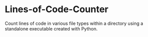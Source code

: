 # Lines-of-Code-Counter
Count lines of code in various file types within a directory using a standalone executable created with Python.
